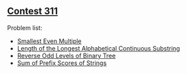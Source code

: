 <h2><a href="https://leetcode.com/contest/weekly-contest-311/">Contest 311</a></h2>
<p>
Problem list:
<ul>
<li><a href="./smallest_even_multiple.md">Smallest Even Multiple</a></li>
<li><a href="./length_of_the_longest_alphabetical_continuous_substring.md">Length of the Longest Alphabetical Continuous Substring</a></li>
<li><a href="./reverse_odd_levels_of_binary_tree.md">Reverse Odd Levels of Binary Tree</a></li>
<li><a href="./sum_of_prefix_scores_of_strings.md">Sum of Prefix Scores of Strings</a></li>
</ul>
</p>
